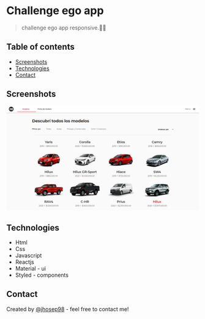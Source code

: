 # Challenge ego app

> challenge ego app responsive.📱😎

## Table of contents

- [Screenshots](#screenshots)
- [Technologies](#technologies)
- [Contact](#contact)

## Screenshots

![ego - app](./public/img/ego-app.png)

## Technologies

- Html
- Css
- Javascript
- Reactjs
- Material - ui
- Styled - components

## Contact

Created by [@jhosep98](https://jhosep98.github.io/jdb-portfolio/) - feel free to contact me!
